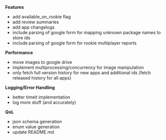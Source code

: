 **Features**
- add available_on_rookie flag
- add review summaries
- add app changelogs
- include parsing of google form for mapping unknown package names to store ids
- include parsing of google form for rookie multiplayer reports

**Performance**
- move images to google drive
- implement multiprocessing/concurrency for image manipulation
- only fetch full version history for new apps and additional ids (fetch released history for all apps)

**Logging/Error Handling**
- better timeit implementation
- log more stuff (and accurately)
  
**QoL**
- json schema generation
- enum value generation
- update README.md